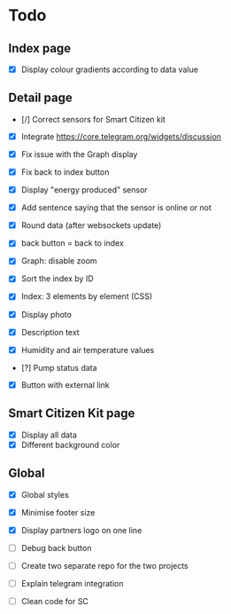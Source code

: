 # Todo

## Index page

- [x] Display colour gradients according to data value

## Detail page

- [/] Correct sensors for Smart Citizen kit
- [x] Integrate https://core.telegram.org/widgets/discussion

- [x] Fix issue with the Graph display
- [x] Fix back to index button
- [x] Display "energy produced" sensor
- [x] Add sentence saying that the sensor is online or not
- [x] Round data (after websockets update)
- [x] back button = back to index
- [x] Graph: disable zoom
- [x] Sort the index by ID
- [x] Index: 3 elements by element (CSS)
 

- [x] Display photo
- [x] Description text
- [x] Humidity and air temperature values
- [?] Pump status data
- [x] Button with external link

## Smart Citizen Kit page

- [x] Display all data
- [x] Different background color

## Global

- [x] Global styles
- [x] Minimise footer size
- [x] Display partners logo on one line

- [ ] Debug back button
- [ ] Create two separate repo for the two projects
- [ ] Explain telegram integration
- [ ] Clean code for SC